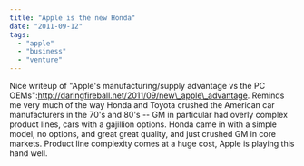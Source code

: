 ```yaml
---
title: "Apple is the new Honda"
date: "2011-09-12"
tags: 
  - "apple"
  - "business"
  - "venture"
---
```


Nice writeup of "Apple's manufacturing/supply advantage vs the PC OEMs":http://daringfireball.net/2011/09/new\_apple\_advantage. Reminds me very much of the way Honda and Toyota crushed the American car manufacturers in the 70's and 80's -- GM in particular had overly complex product lines, cars with a gajillion options. Honda came in with a simple model, no options, and great great quality, and just crushed GM in core markets. Product line complexity comes at a huge cost, Apple is playing this hand well.
